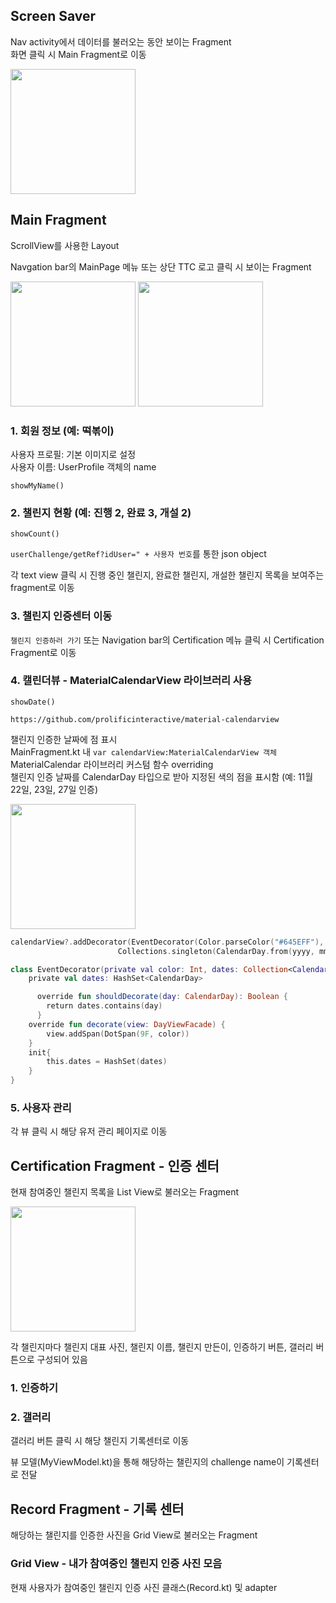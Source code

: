 ## Screen Saver

Nav activity에서 데이터를 불러오는 동안 보이는 Fragment\
화면 클릭 시 Main Fragment로 이동

<img src="https://user-images.githubusercontent.com/84698896/205427299-8506577b-ea67-4f45-9124-51542d80e701.png" width="200"/>

## Main Fragment

ScrollView를 사용한 Layout

Navgation bar의 MainPage 메뉴 또는 상단 TTC 로고 클릭 시 보이는 Fragment

<img src="https://user-images.githubusercontent.com/84698896/205427501-244e8017-3806-4081-ab21-7b8889f7e187.png" width="200">
<img src="https://user-images.githubusercontent.com/84698896/205428115-f9bf7b13-f1d2-487a-afce-08c62c81f25b.png" width="200">

### 1. 회원 정보 (예: 떡볶이)

사용자 프로필: 기본 이미지로 설정\
사용자 이름: UserProfile 객체의 name

    showMyName()


### 2. 챌린지 현황 (예: 진행 2, 완료 3, 개설 2)

    showCount()

`userChallenge/getRef?idUser=" + 사용자 번호`를 통한 json object

각 text view 클릭 시 진행 중인 챌린지, 완료한 챌린지, 개설한 챌린지 목록을 보여주는 fragment로 이동

### 3. 챌린지 인증센터 이동

`챌린지 인증하러 가기` 또는 Navigation bar의 Certification 메뉴 클릭 시 Certification Fragment로 이동

### 4. 캘린더뷰 - MaterialCalendarView 라이브러리 사용

    showDate()
    
`https://github.com/prolificinteractive/material-calendarview`

챌린지 인증한 날짜에 점 표시\
MainFragment.kt 내 `var calendarView:MaterialCalendarView 객체`
MaterialCalendar 라이브러리 커스텀 함수 overriding\
챌린지 인증 날짜를 CalendarDay 타입으로 받아 지정된 색의 점을 표시함 (예: 11월 22일, 23일, 27일 인증)

<img src="https://user-images.githubusercontent.com/84698896/205427917-87a81865-12cf-421e-b8c0-01884a193506.png" width="200">

```kotlin
calendarView?.addDecorator(EventDecorator(Color.parseColor("#645EFF"), 
                        Collections.singleton(CalendarDay.from(yyyy, mm-1, dd))))
```

```kotlin
class EventDecorator(private val color: Int, dates: Collection<CalendarDay>?) : DayViewDecorator { 
    private val dates: HashSet<CalendarDay> 

      override fun shouldDecorate(day: CalendarDay): Boolean { 
        return dates.contains(day) 
      } 
    override fun decorate(view: DayViewFacade) { 
        view.addSpan(DotSpan(9F, color)) 
    } 
    init{ 
        this.dates = HashSet(dates) 
    } 
}
```

### 5. 사용자 관리

각 뷰 클릭 시 해당 유저 관리 페이지로 이동


## Certification Fragment - 인증 센터

현재 참여중인 챌린지 목록을 List View로 불러오는 Fragment

<img src="https://user-images.githubusercontent.com/84698896/205429002-9a25258b-e2a9-4a84-b2be-71c22059472c.png" width="200">

각 챌린지마다 챌린지 대표 사진, 챌린지 이름, 챌린지 만든이, 인증하기 버튼, 갤러리 버튼으로 구성되어 있음

### 1. 인증하기

### 2. 갤러리

갤러리 버튼 클릭 시 해당 챌린지 기록센터로 이동

뷰 모델(MyViewModel.kt)을 통해 해당하는 챌린지의 challenge name이 기록센터로 전달

## Record Fragment - 기록 센터

해당하는 챌린지를 인증한 사진을 Grid View로 불러오는 Fragment

### Grid View - 내가 참여중인 챌린지 인증 사진 모음

현재 사용자가 참여중인 챌린지 인증 사진 클래스(Record.kt) 및 adapter

